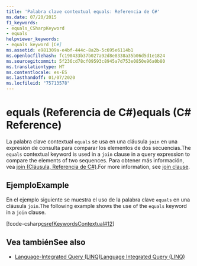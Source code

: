 ```yaml
---
title: 'Palabra clave contextual equals: Referencia de C#'
ms.date: 07/20/2015
f1_keywords:
- equals_CSharpKeyword
- equals
helpviewer_keywords:
- equals keyword [C#]
ms.assetid: e981309a-e4bf-444c-8a2b-5c695e6114b1
ms.openlocfilehash: fc190433b37b027a92d8e8338a35b06d5d1e1824
ms.sourcegitcommit: 5f236cd78cf09593c8945a7d753e0850e96a0b80
ms.translationtype: HT
ms.contentlocale: es-ES
ms.lasthandoff: 01/07/2020
ms.locfileid: "75713578"
---
```

# <a name="equals-c-reference"></a><span data-ttu-id="24cdd-102">equals (Referencia de C#)</span><span class="sxs-lookup"><span data-stu-id="24cdd-102">equals (C# Reference)</span></span>

<span data-ttu-id="24cdd-103">La palabra clave contextual `equals` se usa en una cláusula `join` en una expresión de consulta para comparar los elementos de dos secuencias.</span><span class="sxs-lookup"><span data-stu-id="24cdd-103">The `equals` contextual keyword is used in a `join` clause in a query expression to compare the elements of two sequences.</span></span> <span data-ttu-id="24cdd-104">Para obtener más información, vea [join (Cláusula, Referencia de C#)](join-clause.md).</span><span class="sxs-lookup"><span data-stu-id="24cdd-104">For more information, see [join clause](join-clause.md).</span></span>

## <a name="example"></a><span data-ttu-id="24cdd-105">Ejemplo</span><span class="sxs-lookup"><span data-stu-id="24cdd-105">Example</span></span>

<span data-ttu-id="24cdd-106">En el ejemplo siguiente se muestra el uso de la palabra clave `equals` en una cláusula `join`.</span><span class="sxs-lookup"><span data-stu-id="24cdd-106">The following example shows the use of the `equals` keyword in a `join` clause.</span></span>

[!code-csharp[csrefKeywordsContextual#12](~/samples/snippets/csharp/VS_Snippets_VBCSharp/csrefKeywordsContextual/CS/csrefKeywordsContextual.cs#12)]

## <a name="see-also"></a><span data-ttu-id="24cdd-107">Vea también</span><span class="sxs-lookup"><span data-stu-id="24cdd-107">See also</span></span>

- [<span data-ttu-id="24cdd-108">Language-Integrated Query (LINQ)</span><span class="sxs-lookup"><span data-stu-id="24cdd-108">Language Integrated Query (LINQ)</span></span>](../../linq/index.md)

